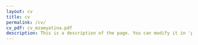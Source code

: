 ```yaml
---
layout: cv
title: cv
permalink: /cv/
cv_pdf: cv_mzamyatina.pdf
description: This is a description of the page. You can modify it in 'pages/_cv.md'. You can also change or remove the top pdf download button.
---
```

